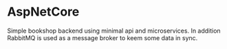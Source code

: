 # AspNetCore

Simple bookshop backend using minimal api and microservices. In addition RabbitMQ is used as a message broker to keem some data in sync.

